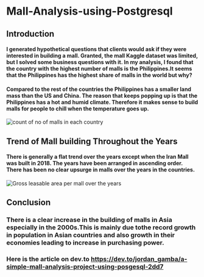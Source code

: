 # Mall-Analysis-using-Postgresql

## Introduction

#### I generated hypothetical questions that clients would ask if they were interested in building a mall. Granted, the mall Kaggle dataset was limited, but I solved  some business questions with it. In my analysis, I found that the country with the highest number of malls is the Philippines.It seems that the Philippines has the highest share of malls in the world but why?

#### Compared to the rest of the countries the Philippines has a smaller land mass than the US and China. The reason that keeps popping up is that the Philippines has a hot and humid climate. Therefore it makes sense to build malls for people to chill when the temperature goes up.

![count of no of malls in each country](https://github.com/JORDANGAMBA99/Mall-Analysis-using-Postgresql/assets/112898413/2d856d46-19cb-40c8-8ab9-9a10ae1f7089)

## Trend of Mall building Throughout the Years

#### There is generally a flat trend over the years except when the Iran Mall was built in 2018. The years have been arranged in ascending order. There has been no clear upsurge in malls over the years in the countries.

![Gross leasable area per mall over the years](https://github.com/JORDANGAMBA99/Mall-Analysis-using-Postgresql/assets/112898413/6d40e95e-6e2a-420c-967a-ca88498dea02)

## Conclusion
### There is a clear increase in the building of malls in Asia especially in the 2000s.This is mainly due tothe record growth in population in Asian countries and also growth in their economies leading to increase in purchasing power.
### Here is the article on dev.to https://dev.to/jordan_gamba/a-simple-mall-analysis-project-using-posgesql-2dd7


